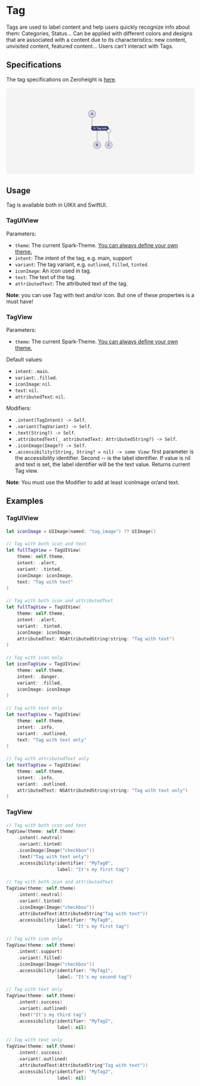 # Tag
Tags are used to label content and help users quickly recognize info about them: Categories, Status... Can be applied with different colors and designs that are associated with a content due to its characteristics: new content, unvisited content, featured content... Users can’t interact with Tags.

## Specifications
The tag specifications on Zeroheight is [here](https://spark.adevinta.com/1186e1705/p/295e88-tag).

![Figma anatomy](https://github.com/robergro/spm-poc-component/blob/main/.github/assets/tag_anatomy.png)

## Usage
Tag is available both in UIKit and SwiftUI. 

### TagUIView
Parameters:
* `theme`: The current Spark-Theme. [You can always define your own theme.](https://github.com/adevinta/spark-ios/wiki/Theming#your-own-theming)
* `intent`: The intent of the tag, e.g. main, support
* `variant`: The tag variant, e.g. `outlined`, `filled`, `tinted`.
* `iconImage`: An icon used in tag.
* `text`: The text of the tag.
* `attributedText`: The attributed text of the tag.

**Note**: you can use Tag with text and/or icon. But one of these properties is a must have!

### TagView
Parameters:
* `theme`: The current Spark-Theme. [You can always define your own theme.](https://github.com/adevinta/spark-ios/wiki/Theming#your-own-theming)

Default values:
* `intent`: `.main`.
* `variant`: `.filled`.
* `iconImage`: `nil`.
* `text`: `nil`.
* `attributedText`: `nil`.

Modifiers:
* `.intent(TagIntent) -> Self`.
* `.variant(TagVariant) -> Self`.
* `.text(String?) -> Self`.
* `.attributedText(_ attributedText: AttributedString?) -> Self`.
* `.iconImage(Image?) -> Self`.
* `.accessibility(String, String? = nil) -> some View`: first parameter is the accessibility identifier. Second -- is the label identifier. If value is nil and text is set, the label identifier will be the text value. Returns current Tag view.

**Note**: You must use the Modifier to add at least iconImage or/and text.

## Examples
### TagUIView

```swift
let iconImage = UIImage(named: "tag_image") ?? UIImage()

// Tag with both icon and text
let fullTagView = TagUIView(
    theme: self.theme,
    intent: .alert,
    variant: .tinted,
    iconImage: iconImage,
    text: "Tag with text"
)

// Tag with both icon and attributedText
let fullTagView = TagUIView(
    theme: self.theme,
    intent: .alert,
    variant: .tinted,
    iconImage: iconImage,
    attributedText: NSAttributedString(string: "Tag with text")
)

// Tag with icon only
let iconTagView = TagUIView(
    theme: self.theme,
    intent: .danger,
    variant: .filled,
    iconImage: iconImage
)

// Tag with text only
let textTagView = TagUIView(
    theme: self.theme,
    intent: .info,
    variant: .outlined,
    text: "Tag with text only"
)

// Tag with attributedText only
let textTagView = TagUIView(
    theme: self.theme,
    intent: .info,
    variant: .outlined,
    attributedText: NSAttributedString(string: "Tag with text only")
)
```

### TagView

```swift
// Tag with both icon and text
TagView(theme: self.theme)
    .intent(.neutral)
    .variant(.tinted)
    .iconImage(Image("checkbox"))
    .text("Tag with text only")
    .accessibility(identifier: "MyTag0",
                   label: "It's my first tag")

// Tag with both icon and attributedText
TagView(theme: self.theme)
    .intent(.neutral)
    .variant(.tinted)
    .iconImage(Image("checkbox"))
    .attributedText(AttributedString"Tag with text"))
    .accessibility(identifier: "MyTag0",
                   label: "It's my first tag")

// Tag with icon only
TagView(theme: self.theme)
    .intent(.support)
    .variant(.filled)
    .iconImage(Image("checkbox"))
    .accessibility(identifier: "MyTag1",
                   label: "It's my second tag")

// Tag with text only
TagView(theme: self.theme)
    .intent(.success)
    .variant(.outlined)
    .text("It's my third tag")
    .accessibility(identifier: "MyTag2",
                   label: nil)

// Tag with text only
TagView(theme: self.theme)
    .intent(.success)
    .variant(.outlined)
    .attributedText(AttributedString"Tag with text"))
    .accessibility(identifier: "MyTag2",
                   label: nil)
```
